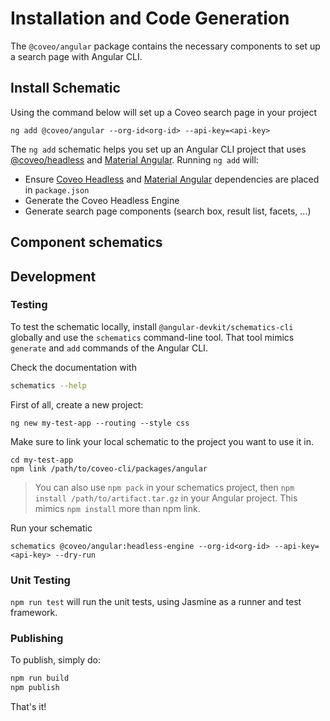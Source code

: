 # Installation and Code Generation

The `@coveo/angular` package contains the necessary components to set up a search page with Angular CLI.

## Install Schematic

Using the command below will set up a Coveo search page in your project

```
ng add @coveo/angular --org-id<org-id> --api-key=<api-key>
```

<!-- TODO: add links to the appropriate documentation -->

The `ng add` schematic helps you set up an Angular CLI project that uses [@coveo/headless](https://www.npmjs.com/package/@coveo/headless) and [Material Angular](https://material.angular.io/). Running `ng add` will:

- Ensure [Coveo Headless](https://www.npmjs.com/package/@coveo/headless) and [Material Angular](https://material.angular.io/) dependencies are placed in `package.json`
- Generate the Coveo Headless Engine
- Generate search page components (search box, result list, facets, ...)
  <!-- - Add the [Material Icon font](./getting-started#step-6-optional-add-material-icons) to your `index.html` -->
  <!-- - Add either a [prebuilt theme](./theming#using-a-pre-built-theme) or a [custom theme](./theming#defining-a-custom-theme) -->
  <!-- - Add global styles to
    - Remove margins from `body`
    - Set `height: 100%` on `html` and `body`
    - Make Roboto the default font of your app -->

## Component schematics

## Development

### Testing

To test the schematic locally, install `@angular-devkit/schematics-cli` globally and use the `schematics` command-line tool. That tool mimics `generate` and `add` commands of the Angular CLI.

Check the documentation with

```bash
schematics --help
```

First of all, create a new project:

```
ng new my-test-app --routing --style css
```

Make sure to link your local schematic to the project you want to use it in.

```
cd my-test-app
npm link /path/to/coveo-cli/packages/angular
```

> You can also use `npm pack` in your schematics project, then `npm install /path/to/artifact.tar.gz` in your Angular project.
> This mimics `npm install` more than npm link.

Run your schematic

```
schematics @coveo/angular:headless-engine --org-id<org-id> --api-key=<api-key> --dry-run
```

### Unit Testing

`npm run test` will run the unit tests, using Jasmine as a runner and test framework.

### Publishing

To publish, simply do:

```bash
npm run build
npm publish
```

That's it!
